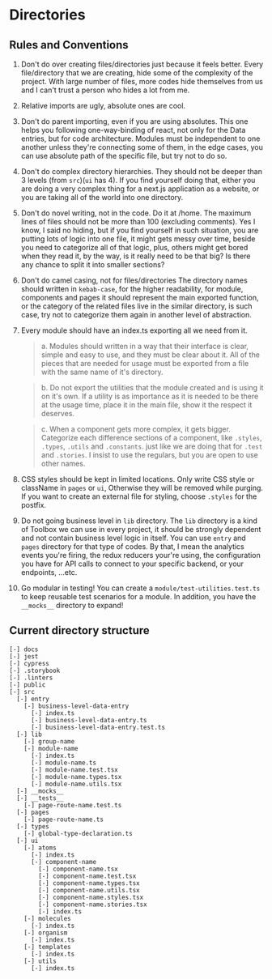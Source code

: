 # Directories

## Rules and Conventions

1. Don't do over creating files/directories just because it feels better.
    Every file/directory that we are creating, hide some of the complexity of the project. With large number of files, more codes hide themselves from us and I can't trust a person who hides a lot from me.

2. Relative imports are ugly, absolute ones are cool.

3. Don't do parent importing, even if you are using absolutes.
    This one helps you following one-way-binding of react, not only for the Data entries, but for code architecture. Modules must be independent to one another unless they're connecting some of them, in the edge cases, you can use absolute path of the specific file, but try not to do so.
  
4. Don't do complex directory hierarchies.
    They should not be deeper than 3 levels (from `src`)(`ui` has 4). If you find yourself doing that, either you are doing a very complex thing for a next.js application as a website, or you are taking all of the world into one directory.

5. Don't do novel writing, not in the code. Do it at /home.
    The maximum lines of files should not be more than 100 (excluding comments). Yes I know, I said no hiding, but if you find yourself in such situation, you are putting lots of logic into one file, it might gets messy over time, beside you need to categorize all of that logic, plus, others might get bored when they read it, by the way, is it really need to be that big? Is there any chance to split it into smaller sections?

6. Don't do camel casing, not for files/directories
    The directory names should written in `kebab-case`, for the higher readability, for module, components and pages it should represent the main exported function, or the category of the related files live in the similar directory, is such case, try not to categorize them again in another level of abstraction.

7. Every module should have an index.ts exporting all we need from it.
  
    > a. Modules should written in a way that their interface is clear, simple and easy to use, and they must be clear about it. All of the pieces that are needed for usage must be exported from a file with the same name of it's directory. 
  
    > b. Do not export the utilities that the module created and is using it on it's own. If a utility is as importance as it is needed to be there at the usage time, place it in the main file, show it the respect it deserves.

    > c. When a component gets more complex, it gets bigger. Categorize each difference sections of a component, like `.styles`, `.types`, `.utils` and `.constants`. just like we are doing that for `.test` and `.stories`. I insist to use the regulars, but you are open to use other names.

8. CSS styles should be kept in limited locations.
    Only write CSS style or className in `pages` or `ui`, Otherwise they will be removed while purging. If you want to create an external file for styling, choose `.styles` for the postfix.

9. Do not going business level in `lib` directory. 
    The `lib` directory is a kind of Toolbox we can use in every project, it should be strongly dependent and not contain business level logic in itself. You can use `entry` and `pages` directory for that type of codes.
    By that, I mean the analytics events you're firing, the redux reducers your're using, the configuration you have for API calls to connect to your specific backend, or your endpoints, ...etc.

10. Go modular in testing!
    You can create a `module/test-utilities.test.ts` to keep reusable test scenarios for a module. In addition, you have the `__mocks__` directory to expand!


## Current directory structure
```
[-] docs
[-] jest
[-] cypress
[-] .storybook
[-] .linters
[-] public
[-] src
  [-] entry
    [-] business-level-data-entry
      [-] index.ts
      [-] business-level-data-entry.ts
      [-] business-level-data-entry.test.ts
  [-] lib 
    [-] group-name
    [-] module-name
      [-] index.ts
      [-] module-name.ts
      [-] module-name.test.tsx
      [-] module-name.types.tsx
      [-] module-name.utils.tsx
  [-] __mocks__
  [-] __tests__
    [-] page-route-name.test.ts
  [-] pages
    [-] page-route-name.ts
  [-] types
    [-] global-type-declaration.ts
  [-] ui
    [-] atoms
      [-] index.ts
      [-] component-name
        [-] component-name.tsx
        [-] component-name.test.tsx
        [-] component-name.types.tsx
        [-] component-name.utils.tsx
        [-] component-name.styles.tsx
        [-] component-name.stories.tsx
        [-] index.ts
    [-] molecules
      [-] index.ts
    [-] organism
      [-] index.ts
    [-] templates
      [-] index.ts
    [-] utils
      [-] index.ts
```